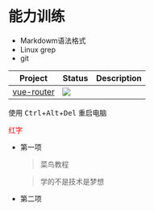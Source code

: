 # 能力训练

- Markdowm语法格式
- Linux grep
- git

| Project | Status | Description |
| ------- | ------ | ----------- |
| [vue-router](https://github.com/vuejs/vue-router) | ![](https://camo.githubusercontent.com/8f9ce0cb8de147c7146010122331865a5ceb2db27f55b4c140265d91e1e687ca/68747470733a2f2f696d672e736869656c64732e696f2f6e706d2f762f7675652d726f757465722e737667) |


使用 <kbd>Ctrl</kbd>+<kbd>Alt</kbd>+<kbd>Del</kbd> 重启电脑

<span style="color:red;">红字</span>

* 第一项
    >菜鸟教程

    >学的不是技术是梦想
* 第二项
    